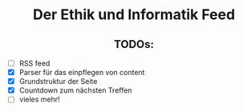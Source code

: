 <h1 align="center">Der Ethik und Informatik Feed</h1>


<h2 align="center">TODOs:</h2>

- [ ] RSS feed  
- [x] Parser für das einpflegen von content  
- [x] Grundstruktur der Seite  
- [x] Countdown zum nächsten Treffen
- [ ] vieles mehr!
